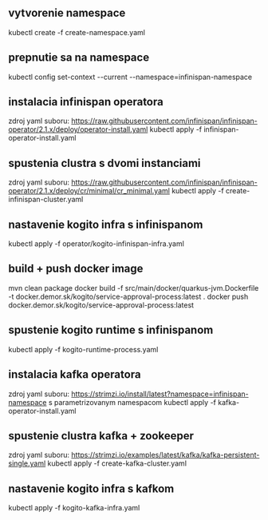 vytvorenie namespace
--------------------
kubectl create -f create-namespace.yaml

prepnutie sa na namespace
-------------------------
kubectl config set-context --current --namespace=infinispan-namespace


instalacia infinispan operatora
-------------------------------
zdroj yaml suboru: https://raw.githubusercontent.com/infinispan/infinispan-operator/2.1.x/deploy/operator-install.yaml
kubectl apply -f infinispan-operator-install.yaml


spustenia clustra s dvomi instanciami
-------------------------------------
zdroj yaml suboru: https://raw.githubusercontent.com/infinispan/infinispan-operator/2.1.x/deploy/cr/minimal/cr_minimal.yaml
kubectl apply -f create-infinispan-cluster.yaml


nastavenie kogito infra s infinispanom
--------------------------------------
kubectl apply -f operator/kogito-infinispan-infra.yaml

build + push docker image
-------------------------
mvn clean package
docker build -f src/main/docker/quarkus-jvm.Dockerfile -t docker.demor.sk/kogito/service-approval-process:latest .
docker push docker.demor.sk/kogito/service-approval-process:latest

spustenie kogito runtime s infinispanom
---------------------------------------
kubectl apply -f kogito-runtime-process.yaml




instalacia kafka operatora
--------------------------
zdroj yaml suboru: https://strimzi.io/install/latest?namespace=infinispan-namespace s parametrizovanym namespacom
kubectl apply -f kafka-operator-install.yaml 

spustenie clustra kafka + zookeeper
-----------------------------------
zdroj yaml suboru: https://strimzi.io/examples/latest/kafka/kafka-persistent-single.yaml
kubectl apply -f create-kafka-cluster.yaml

nastavenie kogito infra s kafkom
--------------------------------
kubectl apply -f kogito-kafka-infra.yaml
